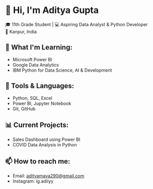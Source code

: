 
# 👋 Hi, I'm Aditya Gupta

🎓 11th Grade Student | 💻 Aspiring Data Analyst & Python Developer  
📍 Kanpur, India  

## 🚀 What I'm Learning:
- Microsoft Power BI
- Google Data Analytics
- IBM Python for Data Science, AI & Development

## 🔧 Tools & Languages:
- Python, SQL, Excel
- Power BI, Jupyter Notebook
- Git, GitHub

## 📊 Current Projects:
- Sales Dashboard using Power BI
- COVID Data Analysis in Python

## 📫 How to reach me:
- Email: adityamaya290@gmail.com
- Instagram: ig.adiiyy

<!---
coderwaditya/coderwaditya is a ✨ special ✨ repository because its `README.md` (this file) appears on your GitHub profile.
You can click the Preview link to take a look at your changes.
--->

